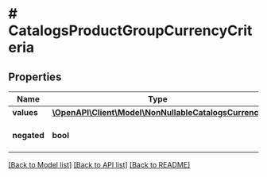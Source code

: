 # # CatalogsProductGroupCurrencyCriteria

## Properties

Name | Type | Description | Notes
------------ | ------------- | ------------- | -------------
**values** | [**\OpenAPI\Client\Model\NonNullableCatalogsCurrency**](NonNullableCatalogsCurrency.md) |  |
**negated** | **bool** |  | [optional] [default to false]

[[Back to Model list]](../../README.md#models) [[Back to API list]](../../README.md#endpoints) [[Back to README]](../../README.md)
